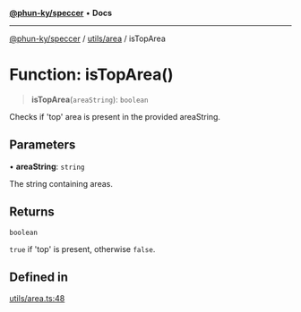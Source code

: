 [**@phun-ky/speccer**](../../../README.md) • **Docs**

***

[@phun-ky/speccer](../../../README.md) / [utils/area](../README.md) / isTopArea

# Function: isTopArea()

> **isTopArea**(`areaString`): `boolean`

Checks if 'top' area is present in the provided areaString.

## Parameters

• **areaString**: `string`

The string containing areas.

## Returns

`boolean`

`true` if 'top' is present, otherwise `false`.

## Defined in

[utils/area.ts:48](https://github.com/phun-ky/speccer/blob/main/src/utils/area.ts#L48)
